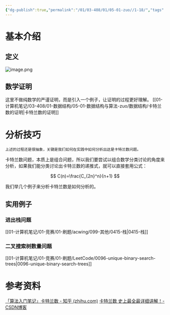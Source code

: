 ```yaml
---
{"dg-publish":true,"permalink":"/01/03-408/01/05-01-zuo//1-18/","tags":["personal/blog","algorithm/math/Catalan-number","algorithm/math"]}
---
```


# 基本介绍

## 定义
![image.png](https://yelanyanyu-img-bed.oss-cn-hangzhou.aliyuncs.com/img/blog/2024/05/20240509191947.png)

## 数学证明
这里不做纯数学的严谨证明，而是引入一个例子，让证明的过程更好理解。
[[01-计算机笔记/03-408/01-数据结构/05-01-数据结构与算法-zuo/数据结构/卡特兰数的证明\|卡特兰数的证明]]


# 分析技巧
```ad-note
上述的过程还是很抽象，关键是我们如何在实践中如何分析出这是卡特兰数问题。
```

卡特兰数问题，本质上是组合问题，所以我们要尝试以组合数学分类讨论的角度来分析，如果我们能分类讨论出卡特兰数的递推式，就可以直接套用公式：

$$
C(n)=\frac{C_{2n}^n}{n+1}
$$

我们举几个例子来分析卡特兰数是如何分析的。

## 实用例子
### 进出栈问题
[[01-计算机笔记/01-竞赛/01-刷题/acwing/099-其他/0415-栈\|0415-栈]]
### 二叉搜索树数量问题
[[01-计算机笔记/01-竞赛/01-刷题/LeetCode/0096-unique-binary-search-trees\|0096-unique-binary-search-trees]]

# 参考资料
[「算法入门笔记」卡特兰数 - 知乎 (zhihu.com)](https://zhuanlan.zhihu.com/p/97619085)
[卡特兰数 史上最全最详细讲解！-CSDN博客](https://blog.csdn.net/cz9797/article/details/105366774)
